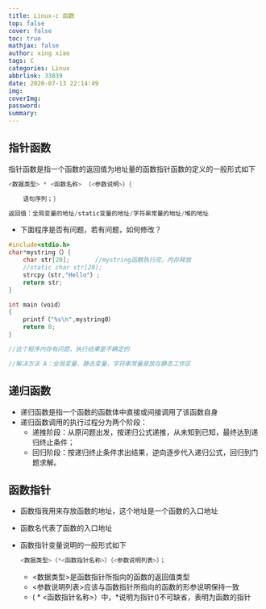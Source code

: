 ```yaml
---
title: Linux-c 函数
top: false
cover: false
toc: true
mathjax: false
author: xing xiao
tags: C
categories: Linux
abbrlink: 33839
date: 2020-07-13 22:14:49
img:
coverImg:
password:
summary:
---
```

## 指针函数

指针函数是指一个函数的返回值为地址量的函数指针函数的定义的一般形式如下

```c
<数据类型> * <函数名称> （<参数说明>）{

    语句序列；}

返回值：全局变量的地址/static变量的地址/字符串常量的地址/堆的地址
```

- 下面程序是否有问题，若有问题，如何修改？

```c
#include<stdio.h>
char*mystring（）{
	char str[20];		//mystring函数执行完，内存释放  
    //static char str[20];
    strcpy（str,"Hello"）;
    return str;
}

int main（void）
{
	printf（"%s\n",mystring0）
	return 0;
}

//这个程序内存有问题，执行结果是不确定的

//解决方法 A：全局变量，静态变量，字符串常量是放在静态工作区
```

## 递归函数

- 递归函数是指一个函数的函数体中直接或间接调用了该函数自身
- 递归函数调用的执行过程分为两个阶段：
  - 递推阶段：从原问题出发，按递归公式递推，从未知到已知，最终达到递归终止条件；
  - 回归阶段：按递归终止条件求出结果，逆向逐步代入递归公式，回归到门题求解。

## 函数指针

- 函数指我用来存放函数的地址，这个地址是一个函数的入口地址

- 函数名代表了函数的入口地址

- 函数指针变量说明的一般形式如下

  ```c
  <数据类型>（*<函数指针名称>）（<参数说明列表>）；
  ```

  - <数据类型>是函数指针所指向的函数的返回值类型
  - <参数说明列表>应该与函数指针所指向的函数的形参说明保持一致
  - ( * <函数指针名称>）中，*说明为指针()不可缺省，表明为函数的指针